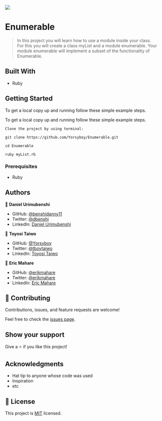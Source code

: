 ![](https://img.shields.io/badge/Microverse-blueviolet)

# Enumerable

> In this project you will learn how to use a module inside your class. For this you will create a class myList and a module enumerable. Your module enumerable will implement a subset of the functionality of Enumerable.


## Built With

- Ruby

## Getting Started

To get a local copy up and running follow these simple example steps.

To get a local copy up and running follow these simple example steps.

```
Clone the project by using terminal:

git clone https://github.com/Yorsyboy/Enumerable.git

cd Enumerable

ruby myList.rb
```

### Prerequisites

- Ruby

## Authors

👤 **Daniel Urimubenshi**
- GitHub: [@benshidanny11](https://github.com/benshidanny11)
- Twitter: [@dbenshi](https://twitter.com/dbenshi)
- LinkedIn: [Daniel Urimubenshi](https://linkedin.com/in/danielurimubenshi)

👤 **Toyosi Taiwo**

- GitHub: [@Yorsyboy](https://github.com/Yorsyboy)
- Twitter: [@tboytaiwo](https://twitter.com/Tboytaiwo)
- LinkedIn: [Toyosi Taiwo](https://linkedin.com/in/taiwo-toyosi)

👤 **Eric Mahare**

- GitHub: [@erikmahare](https://github.com/ericmahare) 
- Twitter: [@erikmahare](https://twitter.com/erikmahare) 
- LinkedIn: [Eric Mahare](https://www.linkedin.com/in/eric-mahare-358944183/) 

## 🤝 Contributing

Contributions, issues, and feature requests are welcome!

Feel free to check the [issues page](../../issues/).

## Show your support

Give a ⭐️ if you like this project!

## Acknowledgments

- Hat tip to anyone whose code was used
- Inspiration
- etc

## 📝 License

This project is [MIT](./MIT.md) licensed.
